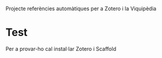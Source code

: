 Projecte referències automàtiques per a Zotero i la Viquipèdia

# Test

Per a provar-ho cal instal·lar Zotero i Scaffold 

